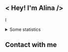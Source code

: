 ## < Hey! I'm Alina />

I

<!--
**Pipchenkovaa/Pipchenkovaa** is a ✨ _special_ ✨ repository because its `README.md` (this file) appears on your GitHub profile.

Here are some ideas to get you started:

- 🔭 I’m currently working on ...
- 🌱 I’m currently learning ...
- 👯 I’m looking to collaborate on ...
- 🤔 I’m looking for help with ...
- 💬 Ask me about ...
- 📫 How to reach me: ...
- 😄 Pronouns: ...
- ⚡ Fun fact: ...
-->
<details>
<summary> Some statistics </summary>
<br />

  ![Pipchenkovaa's Stats](https://github-readme-stats.vercel.app/api?username=Pipchenkovaa&theme=react&show_icons=true&hide_border=true&count_private=true)
  
  ![Pipchenkovaa's Streak](https://github-readme-streak-stats.herokuapp.com/?user=Pipchenkovaa&theme=dracula&hide_border=true)
  
</details>
<!-- ![Pipchenkovaa's Top Languages](https://github-readme-stats.vercel.app/api/top-langs/?username=Pipchenkovaa&theme=dark&show_icons=true&hide_border=false&layout=compact) -->

## Contact with me

